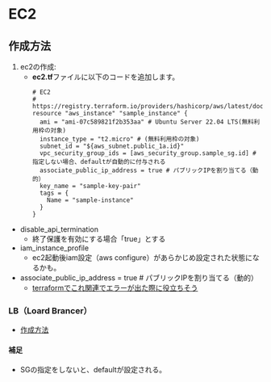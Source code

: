 # EC2

## 作成方法
1. ec2の作成:
   * **ec2.tf**ファイルに以下のコードを追加します。
      ```text
      # EC2
      # https://registry.terraform.io/providers/hashicorp/aws/latest/docs/resources/instance
      resource "aws_instance" "sample_instance" {
        ami = "ami-07c589821f2b353aa" # Ubuntu Server 22.04 LTS(無料利用枠の対象)
        instance_type = "t2.micro" # (無料利用枠の対象)
        subnet_id = "${aws_subnet.public_1a.id}"
        vpc_security_group_ids = [aws_security_group.sample_sg.id] # 指定しない場合、defaultが自動的に付与される
        associate_public_ip_address = true # パブリックIPを割り当てる（動的）
        key_name = "sample-key-pair"
        tags = {
          Name = "sample-instance"
        }
      }
      ```
* disable_api_termination
  * 終了保護を有効にする場合「true」とする
* iam_instance_profile
  * ec2起動後iam設定（aws configure）があらかじめ設定された状態になるかも。
* associate_public_ip_address = true # パブリックIPを割り当てる（動的）
  * [terraformでこれ関連でエラーが出た際に役立ちそう](https://qiita.com/TBT/items/1e87604293842efa0743)

### LB（Loard Brancer）
  * [作成方法](https://dev.classmethod.jp/articles/terraform-alb/)
#### 補足
* SGの指定をしないと、defaultが設定される。